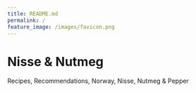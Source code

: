 ```yaml
---
title: README.md
permalink: /
feature_image: /images/favicon.png
---
```

# Nisse & Nutmeg
Recipes, Recommendations, Norway, Nisse, Nutmeg & Pepper